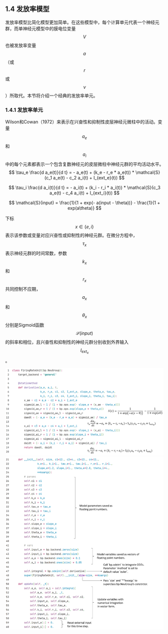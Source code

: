 
## 1.4 发放率模型

发放率模型比简化模型更加简单。在这些模型中，每个计算单元代表一个神经元群，而单神经元模型中的膜电位变量$$V$$也被发放率变量$$a$$（或$$r$$或$$\nu$$）所取代。本节将介绍一个经典的发放率单元。

### 1.4.1 发放率单元

Wilson和Cowan（1972）来表示在兴奋性和抑制性皮层神经元微柱中的活动。变量$$a_e$$和$$a_i$$中的每个元素都表示一个包含复数神经元的皮层微柱中神经元群的平均活动水平。
$$
\tau_e \frac{d a_e(t)}{d t} = - a_e(t) + (k_e - r_e * a_e(t)) * \mathcal{S}(c_1 a_e(t) - c_2 a_i(t) + I_{ext_e}(t))
$$

$$
\tau_i \frac{d a_i(t)}{d t} = - a_i(t) + (k_i - r_i * a_i(t)) * \mathcal{S}(c_3 a_e(t) - c_4 a_i(t) + I_{ext_i}(t))
$$

$$
\mathcal{S}(input) = \frac{1}{1 + exp(- a(input - \theta))} - \frac{1}{1 + exp(a\theta)}
$$

下标$$x\in\{e, i\}$$表示该参数或变量对应兴奋性或抑制性的神经元群。在微分方程中，$$\tau_x$$表示神经元群的时间常数，参数$$k_x$$和$$r_x$$共同控制不应期，$$a_x$$和$$\theta_x$$分别是Sigmoid函数$$\mathcal{S}(input)$$的斜率和相位，且兴奋性和抑制性的神经元群分别收到外界输入$$I_{ext_{x}}$$。

<center><img src="../../figs/neus/codes/frunit1.PNG">	</center>

<center><img src="../../figs/neus/codes/frunit2.PNG">	</center>
